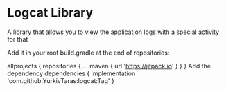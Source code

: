 # Logcat Library
A library that allows you to view the application logs with a special activity for that

Add it in your root build.gradle at the end of repositories:

allprojects {
		repositories {
			...
			maven { url 'https://jitpack.io' }
		}
}
Add the dependency
dependencies {
	        implementation 'com.github.YurkivTaras:logcat:Tag'
}
